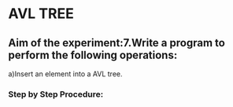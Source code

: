 # AVL TREE
## Aim of the experiment:7.Write a program to perform the following operations:
a)Insert an element into a AVL tree.
### Step by Step Procedure:
